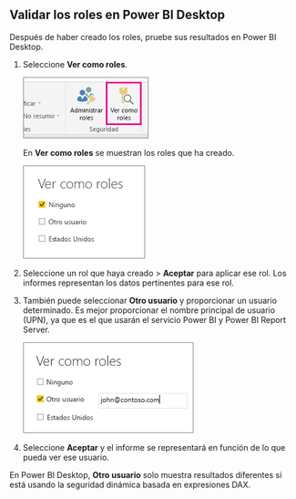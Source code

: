 ## <a name="validate-the-roles-within-power-bi-desktop"></a>Validar los roles en Power BI Desktop
Después de haber creado los roles, pruebe sus resultados en Power BI Desktop.

1. Seleccione **Ver como roles**. 

    ![](./media/rls-desktop-view-as-roles/powerbi-desktop-rls-view-as-roles.png)

    En **Ver como roles** se muestran los roles que ha creado.

    ![](./media/rls-desktop-view-as-roles/powerbi-desktop-rls-view-as-roles-dialog.png)

3. Seleccione un rol que haya creado > **Aceptar** para aplicar ese rol. Los informes representan los datos pertinentes para ese rol. 

4. También puede seleccionar **Otro usuario** y proporcionar un usuario determinado. Es mejor proporcionar el nombre principal de usuario (UPN), ya que es el que usarán el servicio Power BI y Power BI Report Server.

    ![](./media/rls-desktop-view-as-roles/powerbi-desktop-rls-other-user.png)

1. Seleccione **Aceptar** y el informe se representará en función de lo que pueda ver ese usuario. 

En Power BI Desktop, **Otro usuario** solo muestra resultados diferentes si está usando la seguridad dinámica basada en expresiones DAX. 

